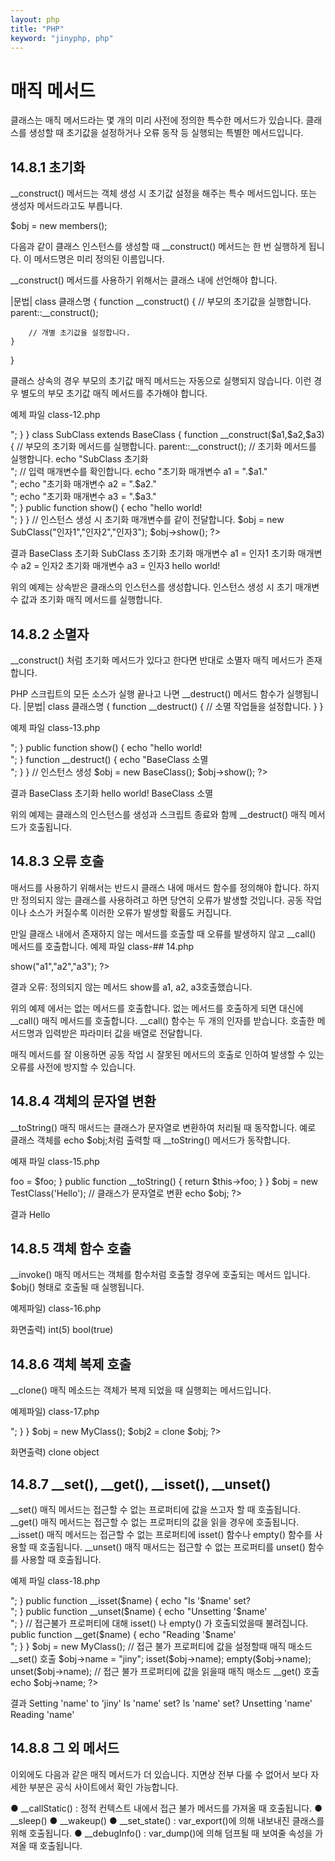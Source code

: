 ```yaml
---
layout: php
title: "PHP"
keyword: "jinyphp, php"
---
```


# 매직 메서드
클래스는 매직 메서드라는 몇 개의 미리 사전에 정의한 특수한 메서드가 있습니다. 클래스를 생성할 때 초기값을 설정하거나 오류 동작 등 실행되는 특별한 메서드입니다.


## 14.8.1 초기화
__construct() 메서드는 객체 생성 시 초기값 설정을 해주는 특수 메서드입니다. 또는 생성자 메서드라고도 부릅니다.

$obj = new members();

다음과 같이 클래스 인스턴스를 생성할 때 __construct() 메서드는 한 번 실행하게 됩니다. 이 메서드명은 미리 정의된 이름입니다.

__construct() 메서드를 사용하기 위해서는 클래스 내에 선언해야 합니다.

|문법|
class 클래스명
{
	function __construct()
	{
		// 부모의 초기값을 실행합니다.
		parent::__construct();

		// 개별 초기값을 설정합니다.
	}
}

클래스 상속의 경우 부모의 초기값 매직 메서드는 자동으로 실행되지 않습니다. 이런 경우 별도의 부모 초기값 매직 메서드를 추가해야 합니다.

예제 파일 class-12.php
<?php
	class BaseClass
	{
		function __construct()
		{
			echo "BaseClass 초기화<br>";
		}
	}

	class SubClass extends BaseClass
	{
		function __construct($a1,$a2,$a3)
		{
			// 부모의 초기화 메서드를 실행합니다.
			parent::__construct();

			// 초기화 메서드를 실행합니다.
			echo "SubClass 초기화<br>";

			// 입력 매개변수를 확인합니다.
			echo "초기화 매개변수 a1 = ".$a1."<br>";
			echo "초기화 매개변수 a2 = ".$a2."<br>";
			echo "초기화 매개변수 a3 = ".$a3."<br>";
		}

		public function show()
		{
			echo "hello world! <br>";
		}
	}

	// 인스턴스 생성 시 초기화 매개변수를 같이 전달합니다.
	$obj = new SubClass("인자1","인자2","인자3");
	$obj->show();

?>

결과
BaseClass 초기화
SubClass 초기화
초기화 매개변수 a1 = 인자1
초기화 매개변수 a2 = 인자2
초기화 매개변수 a3 = 인자3
hello world! 

위의 예제는 상속받은 클래스의 인스턴스를 생성합니다. 인스턴스 생성 시 초기 매개변수 값과 초기화 매직 메서드를 실행합니다.


## 14.8.2 소멸자
__construct() 처럼 초기화 메서드가 있다고 한다면 반대로 소멸자 매직 메서드가 존재합니다.

PHP 스크립트의 모든 소스가 실행 끝나고 나면 __destruct() 메서드 함수가 실행됩니다.
|문법|
class 클래스명
{
	function __destruct()
	{
		// 소멸 작업들을 설정합니다.
	}
}


예제 파일 class-13.php
<?php
	class BaseClass
	{
		function __construct()
		{
			echo "BaseClass 초기화<br>";
		}

		public function show()
		{
			echo "hello world! <br>";
		}

		function __destruct()
		{
			echo "BaseClass 소멸<br>";
		}
	}

	// 인스턴스 생성
	$obj = new BaseClass();
	$obj->show();
?>

결과
BaseClass 초기화
hello world!
BaseClass 소멸

위의 예제는 클래스의 인스턴스를 생성과 스크립트 종료와 함께 __destruct() 매직 메서드가 호출됩니다.


## 14.8.3 오류 호출
매서드를 사용하기 위해서는 반드시 클래스 내에 매서드 함수를 정의해야 합니다. 하지만 정의되지 않는 클래스를 사용하려고 하면 당연히 오류가 발생할 것입니다. 공동 작업이나 소스가 커질수록 이러한 오류가 발생할 확률도 커집니다.

만일 클래스 내에서 존재하지 않는 메서드를 호출할 때 오류를 발생하지 않고 __call() 메서드를 호출합니다. 
예제 파일 class-## 14.php
<?php
	class BaseClass
	{
		function __call($method,$params)
		{
			echo "오류: 정의되지 않는 메서드 ".$method."를 ".implode(', ', $params)."호출했습니다.";
		}
	}

	// 인스턴스 생성
	$obj = new BaseClass();
	$obj->show("a1","a2","a3");
?>

결과
오류: 정의되지 않는 메서드 show를 a1, a2, a3호출했습니다.

위의 예제 에서는 없는 메서드를 호출합니다. 없는 메서드를 호출하게 되면 대신에 __call() 매직 메서드를 호출합니다. __call() 함수는 두 개의 인자를 받습니다. 호출한 메서드명과 입력받은 파라미터 값을 배열로 전달합니다.

매직 메서드를 잘 이용하면 공동 작업 시 잘못된 메서드의 호출로 인하여 발생할 수 있는 오류를 사전에 방지할 수 있습니다.

## 14.8.4 객체의 문자열 변환
__toString() 매직 매서드는 클래스가 문자열로 변환하여 처리될 때 동작합니다. 예로 클래스 객체를 echo $obj;처럼 출력할 때 __toString() 메서드가 동작합니다.

예재 파일 class-15.php
<?php
	class TestClass
	{
    		public $foo;

    		public function __construct($foo)
    		{
        		$this->foo = $foo;
    		}

    		public function __toString()
    		{
        			return $this->foo;
    		}
	}

	$obj = new TestClass('Hello');
	
	// 클래스가 문자열로 변환 
	echo $obj;
?>

결과
Hello

## 14.8.5 객체 함수 호출

__invoke() 매직 메서드는 객체를 함수처럼 호출할 경우에 호출되는 메서드 입니다. $obj() 형태로 호출될 때 실행됩니다.

예제파일) class-16.php
<?php
	class dataInt
	{
    		public function __invoke($x)
    		{
        			var_dump($x);
    		}
	}

	$obj = new dataInt;

	$obj(5);
	
	var_dump(is_callable($obj));
?>

화면출력)
int(5) bool(true)

## 14.8.6 객체 복제 호출

__clone() 매직 메소드는 객체가 복제 되었을 때 실행회는 메서드입니다.

예제파일) class-17.php
<?php

    class MyClass
    {
        public $instance;

        public function __clone() {
            echo "clone object<br>";
        }

    }
        
    $obj = new MyClass();

    $obj2 = clone $obj;

?>

화면출력)
clone object


## 14.8.7 __set(), __get(), __isset(), __unset()

__set() 매직 메서드는 접근할 수 없는 프로퍼티에 값을 쓰고자 할 때 호출됩니다. __get() 매직 메서드는 접근할 수 없는 프로퍼티의 값을 읽을 경우에 호출됩니다. __isset() 매직 메서드는 접근할 수 없는 프로퍼티에 isset() 함수나 empty() 함수를 사용할 때 호출됩니다. __unset() 매직 매서드는 접근할 수 없는 프로퍼티를 unset() 함수를 사용할 때 호출됩니다.

예제 파일 class-18.php
<?php
	class MyClass
	{

		public function __set($name, $value) {
			echo "Setting '$name' to '$value' <br>";
		}

		public function __isset($name)
		{
			echo "Is '$name' set? <br>";
		}

		public function __unset($name)
		{
			echo "Unsetting '$name' <br>";
		}

	// 접근불가 프로퍼티에 대해 isset() 나 empty() 가 호출되었을때 불려집니다. 

		public function __get($name) {
			echo "Reading '$name' <br>";
		}


	}

	$obj = new MyClass();

	// 접근 불가 프로퍼티에 값을 설정할때 매직 매소드 __set() 호출
	$obj->name = "jiny";

	isset($obj->name);

	empty($obj->name);

	unset($obj->name);


	// 접근 불가 프로퍼티에 값을 읽을때 매직 매소드 __get() 호출
	echo $obj->name;
?>

결과
Setting 'name' to 'jiny' 
Is 'name' set? 
Is 'name' set? 
Unsetting 'name' 
Reading 'name'


## 14.8.8 그 외 메서드
이외에도 다음과 같은 매직 메서드가 더 있습니다. 지면상 전부 다룰 수 없어서 보다 자세한 부분은 공식 사이트에서 확인 가능합니다.

●	__callStatic() : 정적 컨텍스트 내에서 접근 불가 메서드를 가져올 때 호출됩니다.
●	__sleep()
●	__wakeup()
●	__set_state() : var_export()에 의해 내보내진 클래스를 위해 호출됩니다.
●	__debugInfo() : var_dump()에 의해 덤프될 때 보여줄 속성을 가져올 때 호출됩니다.



